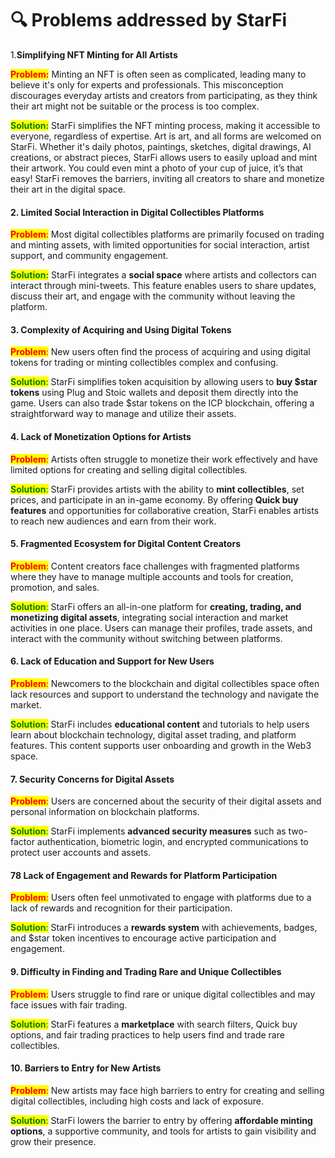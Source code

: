 # 🔍 Problems addressed by StarFi

1.**Simplifying NFT Minting for All Artists**

<mark style="color:red;">**Problem:**</mark> Minting an NFT is often seen as complicated, leading many to believe it's only for experts and professionals. This misconception discourages everyday artists and creators from participating, as they think their art might not be suitable or the process is too complex.

<mark style="color:green;">**Solution:**</mark> StarFi simplifies the NFT minting process, making it accessible to everyone, regardless of expertise. Art is art, and all forms are welcomed on StarFi. Whether it's daily photos, paintings, sketches, digital drawings, AI creations, or abstract pieces, StarFi allows users to easily upload and mint their artwork. You could even mint a photo of your cup of juice, it’s that easy! StarFi removes the barriers, inviting all creators to share and monetize their art in the digital space.

#### 2. **Limited Social Interaction in Digital Collectibles Platforms**

<mark style="color:red;">**Problem**</mark><mark style="color:red;">:</mark> Most digital collectibles platforms are primarily focused on trading and minting assets, with limited opportunities for social interaction, artist support, and community engagement.

<mark style="color:green;">**Solution:**</mark> StarFi integrates a **social space** where artists and collectors can interact through mini-tweets. This feature enables users to share updates, discuss their art, and engage with the community without leaving the platform.

#### 3. **Complexity of Acquiring and Using Digital Tokens**

<mark style="color:red;">**Problem**</mark><mark style="color:red;">:</mark> New users often find the process of acquiring and using digital tokens for trading or minting collectibles complex and confusing.

<mark style="color:green;">**Solution**</mark><mark style="color:green;">:</mark> StarFi simplifies token acquisition by allowing users to **buy $star tokens** using Plug and Stoic wallets and deposit them directly into the game. Users can also trade $star tokens on the ICP blockchain, offering a straightforward way to manage and utilize their assets.

#### 4. **Lack of Monetization Options for Artists**

<mark style="color:red;">**Problem**</mark><mark style="color:red;">:</mark> Artists often struggle to monetize their work effectively and have limited options for creating and selling digital collectibles.

<mark style="color:green;">**Solution**</mark><mark style="color:green;">:</mark> StarFi provides artists with the ability to **mint collectibles**, set prices, and participate in an in-game economy. By offering **Quick buy features** and opportunities for collaborative creation, StarFi enables artists to reach new audiences and earn from their work.

#### 5. **Fragmented Ecosystem for Digital Content Creators**

<mark style="color:red;">**Problem**</mark><mark style="color:red;">:</mark> Content creators face challenges with fragmented platforms where they have to manage multiple accounts and tools for creation, promotion, and sales.

<mark style="color:green;">**Solution**</mark><mark style="color:green;">:</mark> StarFi offers an all-in-one platform for **creating, trading, and monetizing digital assets**, integrating social interaction and market activities in one place. Users can manage their profiles, trade assets, and interact with the community without switching between platforms.

#### 6. **Lack of Education and Support for New Users**

<mark style="color:red;">**Problem**</mark><mark style="color:red;">:</mark> Newcomers to the blockchain and digital collectibles space often lack resources and support to understand the technology and navigate the market.

<mark style="color:green;">**Solution**</mark><mark style="color:green;">:</mark> StarFi includes **educational content** and tutorials to help users learn about blockchain technology, digital asset trading, and platform features. This content supports user onboarding and growth in the Web3 space.

#### 7. **Security Concerns for Digital Assets**

<mark style="color:red;">**Problem**</mark><mark style="color:red;">:</mark> Users are concerned about the security of their digital assets and personal information on blockchain platforms.

<mark style="color:green;">**Solution**</mark><mark style="color:green;">:</mark> StarFi implements **advanced security measures** such as two-factor authentication, biometric login, and encrypted communications to protect user accounts and assets.

#### 78 **Lack of Engagement and Rewards for Platform Participation**

<mark style="color:red;">**Problem**</mark><mark style="color:red;">:</mark> Users often feel unmotivated to engage with platforms due to a lack of rewards and recognition for their participation.

<mark style="color:green;">**Solution**</mark><mark style="color:green;">:</mark> StarFi introduces a **rewards system** with achievements, badges, and $star token incentives to encourage active participation and engagement.

#### 9. **Difficulty in Finding and Trading Rare and Unique Collectibles**

<mark style="color:red;">**Problem**</mark><mark style="color:red;">:</mark> Users struggle to find rare or unique digital collectibles and may face issues with fair trading.

<mark style="color:green;">**Solution**</mark><mark style="color:green;">:</mark> StarFi features a **marketplace** with search filters, Quick buy options, and fair trading practices to help users find and trade rare collectibles.

#### 10. **Barriers to Entry for New Artists**

<mark style="color:red;">**Problem**</mark><mark style="color:red;">:</mark> New artists may face high barriers to entry for creating and selling digital collectibles, including high costs and lack of exposure.

<mark style="color:green;">**Solution**</mark><mark style="color:green;">:</mark> StarFi lowers the barrier to entry by offering **affordable minting options**, a supportive community, and tools for artists to gain visibility and grow their presence.
